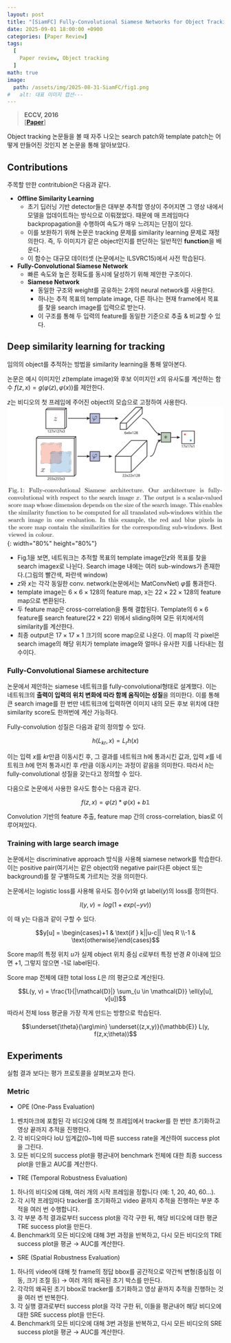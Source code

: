 ```yaml
---
layout: post
title: "[SiamFC] Fully-Convolutional Siamese Networks for Object Tracking"
date: 2025-09-01 18:00:00 +0900
categories: [Paper Review]
tags:
  [
    Paper review, Object tracking
  ]
math: true
image:
  path: /assets/img/2025-08-31-SiamFC/fig1.png
#   alt: 대표 이미지 캡션---
---
```

> **ECCV, 2016**<br/>
> [**[Paper](https://arxiv.org/abs/1606.09549)**]

Object tracking 논문들을 볼 때 자주 나오는 search patch와 template patch는 어떻게 만들어진 것인지 본 논문을 통해 알아보았다.

## Contributions
주목할 만한 contritubion은 다음과 같다.
- **Offline Similarity Learning**
  - 초기 딥러닝 기반 detector들은 대부분 추적할 영상이 주어지면 그 영상 내에서 모델을 업데이트하는 방식으로 이뤄졌었다.
  때문에 매 프레임마다 backpropagation을 수행하여 속도가 매우 느려지는 단점이 있다.
  - 이를 보완하기 위해 논문은 tracking 문제를 similarity learning 문제로 재정의한다.
  즉, 두 이미지가 같은 object인지를 판단하는 일반적인 **function**을 배운다.
  - 이 함수는 대규모 데이터셋 (논문에서는 ILSVRC15)에서 사전 학습된다.
- **Fully-Convolutional Siamese Network**
  - 빠른 속도와 높은 정확도를 동시에 달성하기 위해 제안한 구조이다.
  - **Siamese Network**
    - 동일한 구조와 weight를 공유하는 2개의 neural network를 사용한다.
    - 하나는 추적 목표의 template image, 다른 하나는 현재 frame에서 목표를 찾을 search image를 입력으로 받는다.
    - 이 구조를 통해 두 입력의 feature를 동일한 기준으로 추출 & 비교할 수 있다.


## Deep similarity learning for tracking
임의의 object를 추적하는 방법을 similarity learning을 통해 알아본다.

논문은 예시 이미지인 $z$(template image)와 후보 이미지인 $x$의 유사도를 계산하는 함수 $f(z,x)=g(\varphi(z),\varphi(x))$를 제안한다.

$z$는 비디오의 첫 프레임에 주어진 object의 모습으로 고정하여 사용한다.
![fig1.png](../assets/img/2025-08-31-SiamFC/fig1.png){: width="80%" height="80%"}
- Fig.1을 보면, 네트워크는 추적할 목표의 template image인$z$와 목표를 찾을 search image$x$로 나뉜다. Search image 내에는 여러 sub-windows가 존재한다.(그림의 빨간색, 파란색 window)
- $z$와 $x$는 각각 동일한 conv. network(논문에서는 MatConvNet) $\varphi$를 통과한다.
- template image는 $6\times6\times128$의 feature map, x는 $22\times22\times128$의 feature map으로 변환된다.
- 두 feature map은 cross-correlation을 통해 결합된다. Template의 $6\times6$ feature를 search feature($22\times22$) 위에서 sliding하며 모든 위치에서의 similarity를 계산한다.
- 최종 output은 $17\times17\times1$ 크기의 score map으로 나온다. 이 map의 각 pixel은 search image의 해당 위치가 template image와 얼마나 유사한 지를 나타내는 점수이다.

### Fully-Convolutional Siamese architecture
논문에서 제안하는 siamese 네트워크를 fully-convolutional형태로 설계했다.
이는 네트워크의 **출력이 입력의 위치 변화에 따라 함께 움직이는 성질**을 의미한다.
이를 통해 큰 search image를 한 번만 네트워크에 입력하면 이미지 내의 모든 후보 위치에 대한 similarity score도 한꺼번에 계산 가능하다.

Fully-convolution 성질은 다음과 같의 정의할 수 있다.

$$h(L_{kr},x)=L_rh(x)$$

이는 입력 $x$를 $kr$만큼 이동시킨 후, 그 결과를 네트워크 h에 통과시킨 값과, 
입력 $x$를 네트워크 $h$에 먼저 통과시킨 후 $r$만큼 이동시키는 과정이 같음을 의미한다.
따라서 $h$는 fully-convolutional 성질을 갖는다고 정의할 수 있다.

다음으로 논문에서 사용한 유사도 함수는 다음과 같다.

$$f(z,x)=\varphi(z)\ast\varphi(x)+b\mathbb{1}$$

Convolution 기반의 feature 추출, feature map 간의 cross-correlation, bias로 이루어져있다.

### Training with large search image
논문에서는 discriminative approach 방식을 사용해 siamese network를 학습한다.
이는 positive pair(여기서는 같은 object)와 negative pair(다른 object 또는 background)를 잘 구별하도록 가르치는 것을 의미한다.

논문에서는 logistic loss를 사용해 유사도 점수($v$)와 gt label($y$)의 loss를 정의한다.

$$l(y,v)=log(1+exp(-yv))$$

이 때 y는 다음과 같이 구할 수 있다.

$$y[u] = \begin{cases}+1 & \text{if } k||u-c|| \leq R \\-1 & \text{otherwise}\end{cases}$$

Score map의 특정 위치 $u$가 실제 object 위치 중심 $c$로부터 특정 반경 $R$ 이내에 있으면 +1, 그렇지 않으면 -1로 label된다.

Score map 전체에 대한 total loss $L$은 $l$의 평균으로 계산된다.

$$L(y, v) = \frac{1}{|\mathcal{D}|} \sum_{u \in \mathcal{D}} \ell(y[u], v[u])$$

따라서 전체 loss 평균을 가장 작게 만드는 방향으로 학습된다.

$$\underset{\theta}{\arg\min} \underset{(z,x,y)}{\mathbb{E}} L(y, f(z,x;\theta))$$

## Experiments
실험 결과 보다는 평가 프로토콜을 살펴보고자 한다.
### Metric
- OPE (One-Pass Evaluation)
1. 벤치마크에 포함된 각 비디오에 대해 첫 프레임에서 tracker를 한 번만 초기화하고 영상 끝까지 추적을 진행한다. 
2. 각 비디오마다 IoU 임계값(0~1)에 따른 success rate을 계산하여 success plot을 그린다. 
3. 모든 비디오의 success plot을 평균내어 benchmark 전체에 대한 최종 success plot을 만들고 AUC를 계산한다.

- TRE (Temporal Robustness Evaluation)
1. 하나의 비디오에 대해, 여러 개의 시작 프레임을 정합니다 (예: 1, 20, 40, 60...). 
2. 각 시작 프레임마다 tracker를 초기화하고 video 끝까지 추적을 진행하는 부분 추적을 여러 번 수행합니다. 
3. 각 부분 추적 결과로부터 success plot을 각각 구한 뒤, 해당 비디오에 대한 평균 TRE success plot을 만든다. 
4. Benchmark의 모든 비디오에 대해 3번 과정을 반복하고, 다시 모든 비디오의 TRE success plot을 평균 → AUC를 계산한다.

- SRE (Spatial Robustness Evaluation)
1. 하나의 video에 대해 첫 frame의 정답 bbox를 공간적으로 약간씩 변형(중심점 이동, 크기 조절 등) → 여러 개의 왜곡된 초기 박스를 만든다. 
2. 각각의 왜곡된 초기 bbox로 tracker를 초기화하고 영상 끝까지 추적을 진행하는 것을 여러 번 반복한다. 
3. 각 실행 결과로부터 success plot을 각각 구한 뒤, 이들을 평균내어 해당 비디오에 대한 SRE success plot을 만든다.
4. Benchmark의 모든 비디오에 대해 3번 과정을 반복하고, 다시 모든 비디오의 SRE success plot을 평균 → AUC를 계산한다.
